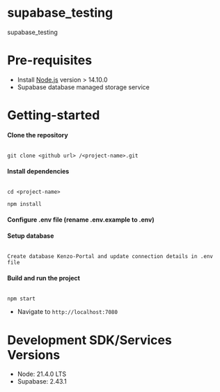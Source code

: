 # supabase_testing
supabase_testing

# Pre-requisites

- Install [Node.js](https://nodejs.org/en/) version > 14.10.0
- Supabase database managed storage service


# Getting-started

#### Clone the repository

```

git clone <github url> /<project-name>.git

```

#### Install dependencies

```

cd <project-name>

npm install

```


#### Configure .env file (rename .env.example to .env)

#### Setup database

```

Create database Kenzo-Portal and update connection details in .env file

```

#### Build and run the project

```

npm start

```
- Navigate to `http://localhost:7080`


# Development SDK/Services Versions

- Node: 21.4.0 LTS
- Supabase: 2.43.1